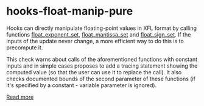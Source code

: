# hooks-float-manip-pure

Hooks can directly manipulate floating-point values in XFL format by calling functions [float_exponent_set](https://xrpl-hooks.readme.io/v2.0/reference/float_exponent_set), [float_mantissa_set](https://xrpl-hooks.readme.io/v2.0/reference/float_mantissa_set) and [float_sign_set](https://xrpl-hooks.readme.io/v2.0/reference/float_sign_set). If the inputs of the update never change, a more efficient way to do this is to precompute it.

This check warns about calls of the aforementioned functions with constant inputs and in simple cases proposes to add a tracing statement showing the computed value (so that the user can use it to replace the call). It also checks documented bounds of the second parameter of these functions (if it's specified by a constant - variable parameter is ignored).

[Read more](https://xrpl-hooks.readme.io/v2.0/docs/floating-point-numbers-xfl)
